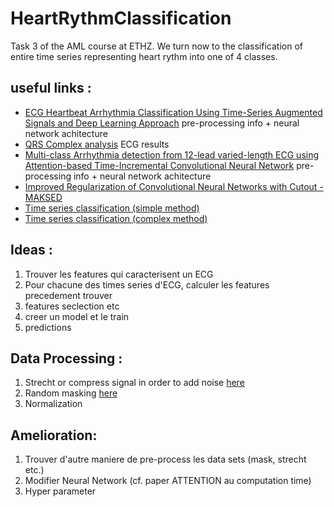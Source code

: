 # HeartRythmClassification
Task 3 of the AML course at ETHZ. We turn now to the classification of entire time series representing heart rythm into one of 4 classes.

## useful links :
* [ECG Heartbeat Arrhythmia Classification Using Time-Series Augmented Signals and Deep Learning Approach](https://pdf.sciencedirectassets.com/280203/1-s2.0-S1877050920X00093/1-s2.0-S1877050920310231/main.pdf?X-Amz-Security-Token=IQoJb3JpZ2luX2VjEPf%2F%2F%2F%2F%2F%2F%2F%2F%2F%2FwEaCXVzLWVhc3QtMSJIMEYCIQDz9I2Af9gT%2BUSWo21I3FhyfzP%2FrNNKHRbache9D9m87wIhAMGFDrB8AFwXr8p17Vjb%2FN5FkZaJdiBUvhwP15hZHylOKrQDCF8QAxoMMDU5MDAzNTQ2ODY1Igxs5TV9EIW%2BJcJF1mEqkQMBcuMjuhKFXKMNn7ZgWlDECTftzWJD57iYa5RV8CKlSKfDdGo%2FGXJLq5MDhLyQH8p7XBhnMRRuNWZxuGWh2iDozYKGX9A%2FMkBW%2BRwqs5vGC%2FhAkKM3NYsRrZstyzIlwGQpdmffN%2F8XUjYfPibzp%2FLAJfnBbkTtQc4eJ3QwjFEGfhjCyUNazA7jcg0RSnZ6iAk7bnXKZX9BbRosCxYwp%2BWv%2B%2FRQmDK%2FMBCZK6a60dTlZdopyTvtx%2FlHQ33Za8PQxAwMUBr8WD8vx5%2Fa612ODX774tr3sRJ0Et5zq%2Bh5ZnYB2LBV04jX40I2r00AJjGqB%2FFcksef91RwdihSSJCFKLVzai2YiuUbDKTGa1KZlRohd8eIkOmuTKEkyKLHvOMpSMreBvyhKiQUSfxBwbm0JwN2rUr8SZLJ4SP8NTtidlaPaKbaySz28tqTUSCw%2BWZOR2QsiF1qU08FMTOsEyaxEg6hn1T0m%2B5jtz0ln9ggEN2fwUloTmNFE2WL5f%2FwmWlxlqmw3QnhK6yaQhxrlQC1Q0JnnzCAoaX9BTrqAfcDUSWul8DZeQBGKV1rr45Hpk8ucI1vagr%2BqcpBPe5UrLgC36Vi8X%2F1NFU7ajgJ1z2puHlZG9RupnUML%2F890tkejT2fRqf0q9AmMp%2BwynEC0fENTxWBY9XxJpaCLdJphHEyibV2TMz%2B3m%2F114JloKNvN7atLsgqGami3JHnzAc5cPL%2BaPrc2jBZA0D4mwTNFxAesE23hIAO2X4Hxy8VEV7OUdxUslhrl7N4NQso5TV7yfW5bRf4JOqu8iyb4gxrqjo%2BfbcPciADrO%2BMQ5SmLMkwVdFPkgwkpDNJuKG%2FvUvy4O0E7S8qmKEoeA%3D%3D&X-Amz-Algorithm=AWS4-HMAC-SHA256&X-Amz-Date=20201109T154635Z&X-Amz-SignedHeaders=host&X-Amz-Expires=300&X-Amz-Credential=ASIAQ3PHCVTY2BA4CUP3%2F20201109%2Fus-east-1%2Fs3%2Faws4_request&X-Amz-Signature=edde6d382478fe792b2defac2198dbdc47a5edf39a5e927ea25dc6a24cb61590&hash=20722adf7dea94835f39292677d3a91accbc5533593ec1f891316cc9ddbab23b&host=68042c943591013ac2b2430a89b270f6af2c76d8dfd086a07176afe7c76c2c61&pii=S1877050920310231&tid=spdf-4bafea93-5093-4e2f-88f4-ed5c82490e38&sid=ba686071505c684b964922a-59be9f256935gxrqb&type=client) pre-processing info + neural network achitecture
* [QRS Complex analysis](https://en.wikipedia.org/wiki/QRS_complex) ECG results
* [Multi-class Arrhythmia detection from 12-lead varied-length ECG using Attention-based Time-Incremental Convolutional Neural Network](https://www.sciencedirect.com/science/article/pii/S1566253518307632) pre-processing info + neural network achitecture
* [Improved Regularization of Convolutional Neural Networks with Cutout - MAKSED](https://arxiv.org/abs/1708.04552)
* [Time series classification (simple method)](https://www.analyticsvidhya.com/blog/2019/01/introduction-time-series-classification/)
* [Time series classification (complex method)](https://arxiv.org/pdf/1611.06455.pdf)
## Ideas :
1. Trouver les features qui caracterisent un ECG
2. Pour chacune des times series d'ECG, calculer les features precedement trouver
3. features seclection etc
4. creer un model et le train 
5. predictions

## Data Processing :
1. Strecht or compress signal in order to add noise [here](https://www.sciencedirect.com/science/article/pii/S1566253518307632)
2. Random masking [here](https://arxiv.org/abs/1708.04552)
3. Normalization

## Amelioration:
1. Trouver d'autre maniere de pre-process les data sets (mask, strecht etc.)
2. Modifier Neural Network (cf. paper ATTENTION au computation time)
3. Hyper parameter
